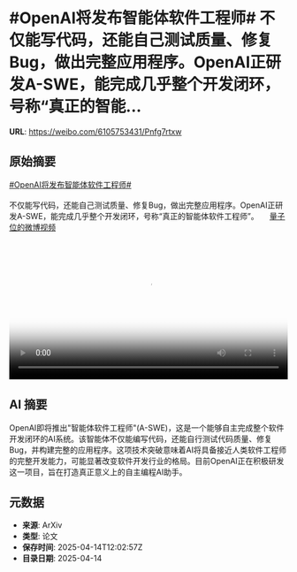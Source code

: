 # #OpenAI将发布智能体软件工程师# 不仅能写代码，还能自己测试质量、修复Bug，做出完整应用程序。OpenAI正研发A-SWE，能完成几乎整个开发闭环，号称“真正的智能...

**URL**: https://weibo.com/6105753431/Pnfg7rtxw

## 原始摘要

<a href="https://m.weibo.cn/search?containerid=231522type%3D1%26t%3D10%26q%3D%23OpenAI%E5%B0%86%E5%8F%91%E5%B8%83%E6%99%BA%E8%83%BD%E4%BD%93%E8%BD%AF%E4%BB%B6%E5%B7%A5%E7%A8%8B%E5%B8%88%23&amp;extparam=%23OpenAI%E5%B0%86%E5%8F%91%E5%B8%83%E6%99%BA%E8%83%BD%E4%BD%93%E8%BD%AF%E4%BB%B6%E5%B7%A5%E7%A8%8B%E5%B8%88%23" data-hide=""><span class="surl-text">#OpenAI将发布智能体软件工程师#</span></a> <br><br>不仅能写代码，还能自己测试质量、修复Bug，做出完整应用程序。OpenAI正研发A-SWE，能完成几乎整个开发闭环，号称“真正的智能体软件工程师”。 <a href="https://video.weibo.com/show?fid=1034:5155401600008206" data-hide=""><span class="url-icon"><img style="width: 1rem;height: 1rem" src="https://h5.sinaimg.cn/upload/2015/09/25/3/timeline_card_small_video_default.png" referrerpolicy="no-referrer"></span><span class="surl-text">量子位的微博视频</span></a> <br clear="both"><div style="clear: both"></div><video controls="controls" poster="https://tvax2.sinaimg.cn/orj480/006Fd7o3gy1i0giu0i41cj30u01407m6.jpg" style="width: 100%"><source src="https://f.video.weibocdn.com/o0/SNo19vPllx08nt9IQjgk01041200hIG20E010.mp4?label=mp4_720p&amp;template=720x1280.24.0&amp;ori=0&amp;ps=1CwnkDw1GXwCQx&amp;Expires=1744635758&amp;ssig=6VZXtu00q5&amp;KID=unistore,video"><source src="https://f.video.weibocdn.com/o0/ywG2Ae8xlx08nt9Iwms001041200aoIJ0E010.mp4?label=mp4_hd&amp;template=540x960.24.0&amp;ori=0&amp;ps=1CwnkDw1GXwCQx&amp;Expires=1744635758&amp;ssig=Nf8lZCgfD8&amp;KID=unistore,video"><source src="https://f.video.weibocdn.com/o0/BUSc1UBYlx08nt9IrmcU010412005OlL0E010.mp4?label=mp4_ld&amp;template=360x640.24.0&amp;ori=0&amp;ps=1CwnkDw1GXwCQx&amp;Expires=1744635758&amp;ssig=3GzGEKuk5%2B&amp;KID=unistore,video"><p>视频无法显示，请前往<a href="https://video.weibo.com/show?fid=1034%3A5155401600008206" target="_blank" rel="noopener noreferrer">微博视频</a>观看。</p></video>

## AI 摘要

OpenAI即将推出"智能体软件工程师"(A-SWE)，这是一个能够自主完成整个软件开发闭环的AI系统。该智能体不仅能编写代码，还能自行测试代码质量、修复Bug，并构建完整的应用程序。这项技术突破意味着AI将具备接近人类软件工程师的完整开发能力，可能显著改变软件开发行业的格局。目前OpenAI正在积极研发这一项目，旨在打造真正意义上的自主编程AI助手。

## 元数据

- **来源**: ArXiv
- **类型**: 论文
- **保存时间**: 2025-04-14T12:02:57Z
- **目录日期**: 2025-04-14

